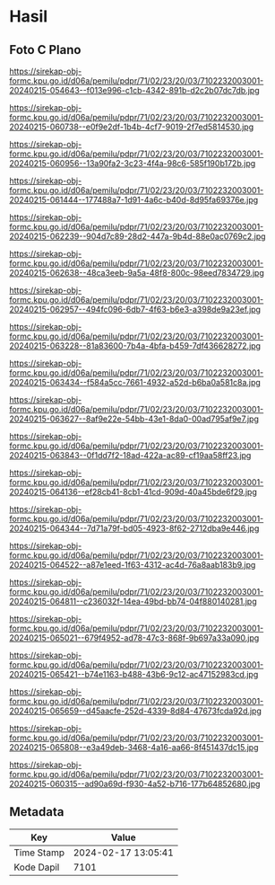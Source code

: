 # Hasil

## Foto C Plano

https://sirekap-obj-formc.kpu.go.id/d06a/pemilu/pdpr/71/02/23/20/03/7102232003001-20240215-054643--f013e996-c1cb-4342-891b-d2c2b07dc7db.jpg

https://sirekap-obj-formc.kpu.go.id/d06a/pemilu/pdpr/71/02/23/20/03/7102232003001-20240215-060738--e0f9e2df-1b4b-4cf7-9019-2f7ed5814530.jpg

https://sirekap-obj-formc.kpu.go.id/d06a/pemilu/pdpr/71/02/23/20/03/7102232003001-20240215-060956--13a90fa2-3c23-4f4a-98c6-585f190b172b.jpg

https://sirekap-obj-formc.kpu.go.id/d06a/pemilu/pdpr/71/02/23/20/03/7102232003001-20240215-061444--177488a7-1d91-4a6c-b40d-8d95fa69376e.jpg

https://sirekap-obj-formc.kpu.go.id/d06a/pemilu/pdpr/71/02/23/20/03/7102232003001-20240215-062239--904d7c89-28d2-447a-9b4d-88e0ac0769c2.jpg

https://sirekap-obj-formc.kpu.go.id/d06a/pemilu/pdpr/71/02/23/20/03/7102232003001-20240215-062638--48ca3eeb-9a5a-48f8-800c-98eed7834729.jpg

https://sirekap-obj-formc.kpu.go.id/d06a/pemilu/pdpr/71/02/23/20/03/7102232003001-20240215-062957--494fc096-6db7-4f63-b6e3-a398de9a23ef.jpg

https://sirekap-obj-formc.kpu.go.id/d06a/pemilu/pdpr/71/02/23/20/03/7102232003001-20240215-063228--81a83600-7b4a-4bfa-b459-7df436628272.jpg

https://sirekap-obj-formc.kpu.go.id/d06a/pemilu/pdpr/71/02/23/20/03/7102232003001-20240215-063434--f584a5cc-7661-4932-a52d-b6ba0a581c8a.jpg

https://sirekap-obj-formc.kpu.go.id/d06a/pemilu/pdpr/71/02/23/20/03/7102232003001-20240215-063627--8af9e22e-54bb-43e1-8da0-00ad795af9e7.jpg

https://sirekap-obj-formc.kpu.go.id/d06a/pemilu/pdpr/71/02/23/20/03/7102232003001-20240215-063843--0f1dd7f2-18ad-422a-ac89-cf19aa58ff23.jpg

https://sirekap-obj-formc.kpu.go.id/d06a/pemilu/pdpr/71/02/23/20/03/7102232003001-20240215-064136--ef28cb41-8cb1-41cd-909d-40a45bde6f29.jpg

https://sirekap-obj-formc.kpu.go.id/d06a/pemilu/pdpr/71/02/23/20/03/7102232003001-20240215-064344--7d71a79f-bd05-4923-8f62-2712dba9e446.jpg

https://sirekap-obj-formc.kpu.go.id/d06a/pemilu/pdpr/71/02/23/20/03/7102232003001-20240215-064522--a87e1eed-1f63-4312-ac4d-76a8aab183b9.jpg

https://sirekap-obj-formc.kpu.go.id/d06a/pemilu/pdpr/71/02/23/20/03/7102232003001-20240215-064811--c236032f-14ea-49bd-bb74-04f880140281.jpg

https://sirekap-obj-formc.kpu.go.id/d06a/pemilu/pdpr/71/02/23/20/03/7102232003001-20240215-065021--679f4952-ad78-47c3-868f-9b697a33a090.jpg

https://sirekap-obj-formc.kpu.go.id/d06a/pemilu/pdpr/71/02/23/20/03/7102232003001-20240215-065421--b74e1163-b488-43b6-9c12-ac47152983cd.jpg

https://sirekap-obj-formc.kpu.go.id/d06a/pemilu/pdpr/71/02/23/20/03/7102232003001-20240215-065659--d45aacfe-252d-4339-8d84-47673fcda92d.jpg

https://sirekap-obj-formc.kpu.go.id/d06a/pemilu/pdpr/71/02/23/20/03/7102232003001-20240215-065808--e3a49deb-3468-4a16-aa66-8f451437dc15.jpg

https://sirekap-obj-formc.kpu.go.id/d06a/pemilu/pdpr/71/02/23/20/03/7102232003001-20240215-060315--ad90a69d-f930-4a52-b716-177b64852680.jpg


## Metadata

| Key        | Value               |
| ---------- | ------------------- |
| Time Stamp | 2024-02-17 13:05:41 |
| Kode Dapil | 7101                |



